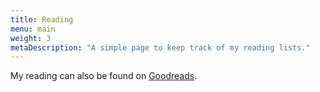 ```yaml
---
title: Reading
menu: main
weight: 3
metaDescription: "A simple page to keep track of my reading lists."
---
```


My reading can also be found on [Goodreads](https://www.goodreads.com/user/show/1071503-finn).